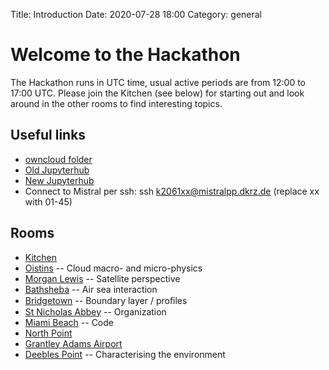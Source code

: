 Title: Introduction
Date: 2020-07-28 18:00
Category: general

# Welcome to the Hackathon

The Hackathon runs in UTC time, usual active periods are from 12:00 to 17:00 UTC. Please join the Kitchen (see below) for starting out and look around in the other rooms to find interesting topics.

## Useful links
* [owncloud folder](https://owncloud.gwdg.de/index.php/s/3Afwy8PF0uyYm1u)
* [Old Jupyterhub](https://jupyterhub.dkrz.de)
* [New Jupyterhub](https://jh-test.dkrz.de)
* Connect to Mistral per ssh: ssh k2061xx@mistralpp.dkrz.de (replace xx with 01-45)

## Rooms
* [Kitchen](https://classroom.cen.uni-hamburg.de/b/hei-ukz-3zc)
* [Oistins](https://classroom.cen.uni-hamburg.de/b/hei-9f2-ax9) -- Cloud macro- and micro-physics
* [Morgan Lewis](https://classroom.cen.uni-hamburg.de/b/hei-qmd-hjx) -- Satellite perspective
* [Bathsheba](https://classroom.cen.uni-hamburg.de/b/hei-atk-33k) -- Air sea interaction
* [Bridgetown](https://classroom.cen.uni-hamburg.de/b/hei-e2d-f2e) -- Boundary layer / proﬁles
* [St Nicholas Abbey](https://classroom.cen.uni-hamburg.de/b/hei-dtx-az9) -- Organization
* [Miami Beach](https://classroom.cen.uni-hamburg.de/b/hei-rvv-gy6) -- Code
* [North Point](https://classroom.cen.uni-hamburg.de/b/hei-dmt-ekk)
* [Grantley Adams Airport](https://classroom.cen.uni-hamburg.de/b/hei-yde-6h4)
* [Deebles Point](https://classroom.cen.uni-hamburg.de/b/hei-fv7-dhf) -- Characterising the environment
